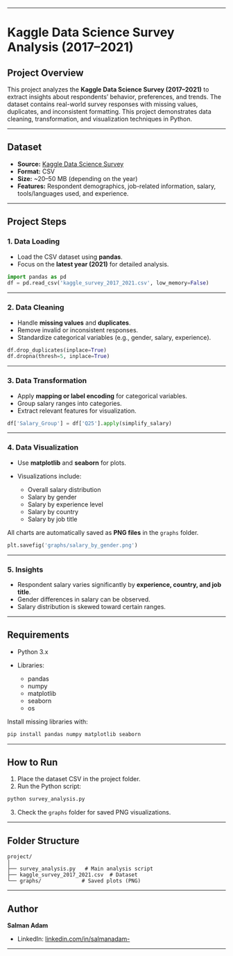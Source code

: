 

---

# Kaggle Data Science Survey Analysis (2017–2021)

## Project Overview

This project analyzes the **Kaggle Data Science Survey (2017–2021)** to extract insights about respondents’ behavior, preferences, and trends. The dataset contains real-world survey responses with missing values, duplicates, and inconsistent formatting. This project demonstrates data cleaning, transformation, and visualization techniques in Python.

---

## Dataset

* **Source:** [Kaggle Data Science Survey](https://www.kaggle.com/c/kaggle-survey-2021)
* **Format:** CSV
* **Size:** \~20–50 MB (depending on the year)
* **Features:** Respondent demographics, job-related information, salary, tools/languages used, and experience.

---

## Project Steps

### 1. Data Loading

* Load the CSV dataset using **pandas**.
* Focus on the **latest year (2021)** for detailed analysis.

```python
import pandas as pd
df = pd.read_csv('kaggle_survey_2017_2021.csv', low_memory=False)
```

---

### 2. Data Cleaning

* Handle **missing values** and **duplicates**.
* Remove invalid or inconsistent responses.
* Standardize categorical variables (e.g., gender, salary, experience).

```python
df.drop_duplicates(inplace=True)
df.dropna(thresh=5, inplace=True)
```

---

### 3. Data Transformation

* Apply **mapping or label encoding** for categorical variables.
* Group salary ranges into categories.
* Extract relevant features for visualization.

```python
df['Salary_Group'] = df['Q25'].apply(simplify_salary)
```

---

### 4. Data Visualization

* Use **matplotlib** and **seaborn** for plots.
* Visualizations include:

  * Overall salary distribution
  * Salary by gender
  * Salary by experience level
  * Salary by country
  * Salary by job title

All charts are automatically saved as **PNG files** in the `graphs` folder.

```python
plt.savefig('graphs/salary_by_gender.png')
```

---

### 5. Insights

* Respondent salary varies significantly by **experience, country, and job title**.
* Gender differences in salary can be observed.
* Salary distribution is skewed toward certain ranges.

---

## Requirements

* Python 3.x
* Libraries:

  * pandas
  * numpy
  * matplotlib
  * seaborn
  * os

Install missing libraries with:

```bash
pip install pandas numpy matplotlib seaborn
```

---

## How to Run

1. Place the dataset CSV in the project folder.
2. Run the Python script:

```bash
python survey_analysis.py
```

3. Check the `graphs` folder for saved PNG visualizations.

---

## Folder Structure

```
project/
│
├── survey_analysis.py   # Main analysis script
├── kaggle_survey_2017_2021.csv  # Dataset
└── graphs/             # Saved plots (PNG)
```

---

## Author

**Salman Adam**

* LinkedIn: [linkedin.com/in/salmanadam-](https://www.linkedin.com/in/salmanadam-)

---


